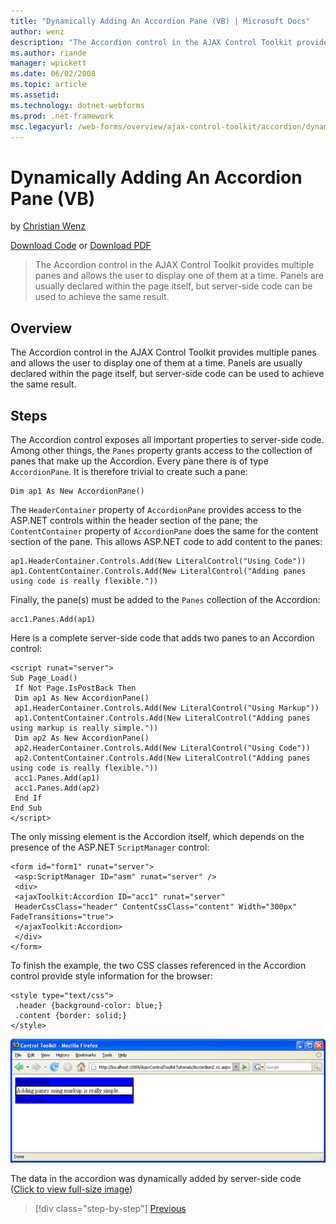 ```yaml
---
title: "Dynamically Adding An Accordion Pane (VB) | Microsoft Docs"
author: wenz
description: "The Accordion control in the AJAX Control Toolkit provides multiple panes and allows the user to display one of them at a time. Panels are usually declared w..."
ms.author: riande
manager: wpickett
ms.date: 06/02/2008
ms.topic: article
ms.assetid: 
ms.technology: dotnet-webforms
ms.prod: .net-framework
msc.legacyurl: /web-forms/overview/ajax-control-toolkit/accordion/dynamically-adding-an-accordion-pane-vb
---
```

Dynamically Adding An Accordion Pane (VB)
====================
by [Christian Wenz](https://github.com/wenz)

[Download Code](http://download.microsoft.com/download/5/6/d/56d50cef-2011-4c8f-9891-7edc6dc57df9/Accordion2.vb.zip) or [Download PDF](http://download.microsoft.com/download/6/7/1/6718d452-ff89-4d3f-a90e-c74ec2d636a3/accordion2VB.pdf)

> The Accordion control in the AJAX Control Toolkit provides multiple panes and allows the user to display one of them at a time. Panels are usually declared within the page itself, but server-side code can be used to achieve the same result.


## Overview

The Accordion control in the AJAX Control Toolkit provides multiple panes and allows the user to display one of them at a time. Panels are usually declared within the page itself, but server-side code can be used to achieve the same result.

## Steps

The Accordion control exposes all important properties to server-side code. Among other things, the `Panes` property grants access to the collection of panes that make up the Accordion. Every pane there is of type `AccordionPane`. It is therefore trivial to create such a pane:

    Dim ap1 As New AccordionPane()

The `HeaderContainer` property of `AccordionPane` provides access to the ASP.NET controls within the header section of the pane; the `ContentContainer` property of `AccordionPane` does the same for the content section of the pane. This allows ASP.NET code to add content to the panes:

    ap1.HeaderContainer.Controls.Add(New LiteralControl("Using Code"))
    ap1.ContentContainer.Controls.Add(New LiteralControl("Adding panes using code is really flexible."))

Finally, the pane(s) must be added to the `Panes` collection of the Accordion:

    acc1.Panes.Add(ap1)

Here is a complete server-side code that adds two panes to an Accordion control:

    <script runat="server">
    Sub Page_Load()
     If Not Page.IsPostBack Then
     Dim ap1 As New AccordionPane()
     ap1.HeaderContainer.Controls.Add(New LiteralControl("Using Markup"))
     ap1.ContentContainer.Controls.Add(New LiteralControl("Adding panes using markup is really simple."))
     Dim ap2 As New AccordionPane()
     ap2.HeaderContainer.Controls.Add(New LiteralControl("Using Code"))
     ap2.ContentContainer.Controls.Add(New LiteralControl("Adding panes using code is really flexible."))
     acc1.Panes.Add(ap1)
     acc1.Panes.Add(ap2)
     End If
    End Sub
    </script>

The only missing element is the Accordion itself, which depends on the presence of the ASP.NET `ScriptManager` control:

    <form id="form1" runat="server">
     <asp:ScriptManager ID="asm" runat="server" />
     <div>
     <ajaxToolkit:Accordion ID="acc1" runat="server" 
     HeaderCssClass="header" ContentCssClass="content" Width="300px" FadeTransitions="true">
     </ajaxToolkit:Accordion>
     </div>
    </form>

To finish the example, the two CSS classes referenced in the Accordion control provide style information for the browser:

    <style type="text/css">
     .header {background-color: blue;}
     .content {border: solid;}
    </style>


[![The data in the accordion was dynamically added by server-side code](dynamically-adding-an-accordion-pane-vb/_static/image2.png)](dynamically-adding-an-accordion-pane-vb/_static/image1.png)

The data in the accordion was dynamically added by server-side code ([Click to view full-size image](dynamically-adding-an-accordion-pane-vb/_static/image3.png))

>[!div class="step-by-step"] [Previous](databinding-to-an-accordion-vb.md)
